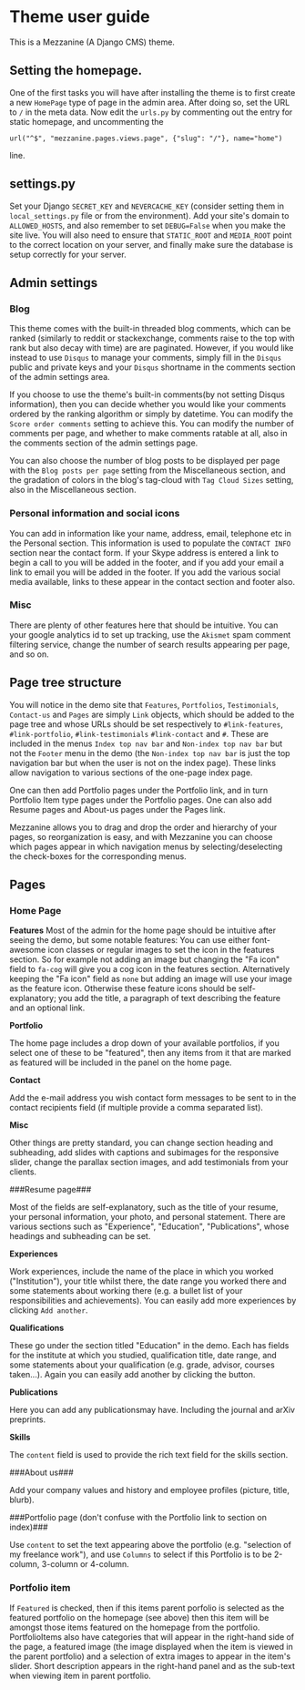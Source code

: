 # Theme user guide #

This is a Mezzanine (A Django CMS) theme.

## Setting the homepage. ##

One of the first tasks you will have after installing the theme is to first create a new `HomePage` type of page in the admin area. After doing so, set the URL to `/` in the meta data. Now edit the `urls.py` by commenting out the entry for static homepage, and uncommenting the

    url("^$", "mezzanine.pages.views.page", {"slug": "/"}, name="home")

line.

## settings.py ##

Set your Django `SECRET_KEY` and `NEVERCACHE_KEY` (consider setting them in `local_settings.py` file or from the environment).  Add your site's domain to `ALLOWED_HOSTS`, and also remember to set `DEBUG=False` when you make the site live. You will also need to ensure that `STATIC_ROOT` and `MEDIA_ROOT` point to the correct location on your server, and finally make sure the database is setup correctly for your server.

## Admin settings ##

### Blog ###

This theme comes with the built-in threaded blog comments, which can be ranked (similarly to reddit or stackexchange, comments raise to the top with rank but also decay with time) are are paginated. However, if you would like instead to use `Disqus` to manage your comments, simply fill in the `Disqus` public and private keys and your `Disqus` shortname in the comments section of the admin settings area. 

If you choose to use the theme's built-in comments(by not setting Disqus information), then you can decide whether you would like your comments ordered by the ranking algorithm or simply by datetime. You can modify the `Score order comments` setting to achieve this. You can modify the number of comments per page, and whether to make comments ratable at all, also in the comments section of the admin settings page.

You can also choose the number of blog posts to be displayed per page with the `Blog posts per page` setting from the Miscellaneous section, and the gradation of colors in the blog's tag-cloud with `Tag Cloud Sizes` setting, also in the Miscellaneous section.

### Personal information and social icons ###

You can add in information like your name, address, email, telephone etc in the Personal section. This information is used to populate the  `CONTACT INFO` section near the contact form. If your Skype address is entered a link to begin a call to you will be added in the footer, and if you add your email a link to email you will be added in the footer. If you add the various social media available, links to these appear in the contact section and footer also.

### Misc ###

There are plenty of other features here that should be intuitive. You can your google analytics id to set up tracking, use the `Akismet` spam comment filtering service, change the number of search results appearing per page, and so on.
 
## Page tree structure 

You will notice in the demo site that `Features`, `Portfolios`, `Testimonials`, `Contact-us` and `Pages` are simply `Link` objects, which should be added to the page tree and whose URLs should be set respectively to `#link-features`, `#link-portfolio`, `#link-testimonials` `#link-contact`  and `#`. These are included in the menus `Index top nav bar` and `Non-index top nav bar` but not the `Footer` menu in the demo (the `Non-index top nav bar` is just the top navigation bar but when the user is not on the index page). These links allow navigation to various sections of the one-page index page. 

One can then add Portfolio pages under the Portfolio link, and in turn Portfolio Item type pages under the Portfolio pages. One can also add Resume pages and About-us pages under the Pages link.

Mezzanine allows you to drag and drop the order and hierarchy of your pages, so reorganization is easy, and with Mezzanine you can choose which pages appear in which navigation menus by selecting/deselecting the check-boxes for the corresponding menus.

## Pages ##

### Home Page ####

**Features**
Most of the admin for the home page should be intuitive after seeing the demo, but some notable features: You can use either font-awesome icon classes or regular images to set the icon in the features section. So for example not adding an image but changing the "Fa icon" field to `fa-cog` will give you a cog icon in the features section. Alternatively keeping the "Fa icon" field as `none` but adding an image will use your image as the feature icon. Otherwise these feature icons should be self-explanatory; you add the title, a paragraph of text describing the feature and an optional link.

**Portfolio**

The home page includes a drop down of your available portfolios, if you select one of these to be "featured", then any items from it that are marked as featured will be included in the panel on the home page.

**Contact**

Add the e-mail address you wish contact form messages to be sent to in the contact recipients field (if multiple provide a comma separated list).

**Misc**

Other things are pretty standard, you can change section heading and subheading, add slides with captions and subimages for the responsive slider, change the parallax section images, and add testimonials from your clients.

###Resume page###

Most of the fields are self-explanatory, such as the title of your resume, your personal information, your photo, and personal statement. There are various sections such as "Experience", "Education", "Publications", whose headings and subheading can be set. 

**Experiences**

Work experiences, include the name of the place in which you worked ("Institution"), your title whilst there, the date range you worked there and some statements about working there (e.g. a bullet list of your responsibilities and achievements). You can easily add more experiences by clicking `Add another`.

**Qualifications**

These go under the section titled "Education" in the demo. Each has fields for the institute at which you studied, qualification title, date range, and some statements about your qualification (e.g. grade, advisor, courses taken...). Again you can easily add another by clicking the button.

**Publications**

Here you can add any publicationsmay have. Including the journal and arXiv preprints.

**Skills**

The `content` field is used to provide the rich text field for the skills section.

###About us###

Add your company values and history and employee profiles (picture, title, blurb).

###Portfolio page (don't confuse with the Portfolio link to section on index)###

Use `content` to set the text appearing above the portfolio (e.g. "selection of my freelance work"), and use `Columns` to select if this Portfolio is to be 2-column, 3-column or 4-column.

### Portfolio item ###

If `Featured` is checked, then if this items parent porfolio is selected as the featured portfolio on the homepage (see above) then this item will be amongst those items featured on the homepage from the portfolio. PortfolioItems also have categories that will appear in the right-hand side of the page, a featured image (the image displayed when the item is viewed in the parent portfolio) and a selection of extra images to appear in the item's slider. Short description appears in the right-hand panel and as the sub-text when viewing item in parent portfolio.


